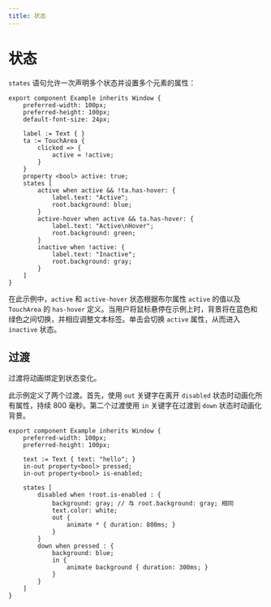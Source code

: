 ```yaml
---
title: 状态
---
```

# 状态

`states` 语句允许一次声明多个状态并设置多个元素的属性：

```slint
export component Example inherits Window {
    preferred-width: 100px;
    preferred-height: 100px;
    default-font-size: 24px;

    label := Text { }
    ta := TouchArea {
        clicked => {
            active = !active;
        }
    }
    property <bool> active: true;
    states [
        active when active && !ta.has-hover: {
            label.text: "Active";
            root.background: blue;
        }
        active-hover when active && ta.has-hover: {
            label.text: "Active\nHover";
            root.background: green;
        }
        inactive when !active: {
            label.text: "Inactive";
            root.background: gray;
        }
    ]
}
```

在此示例中，`active` 和 `active-hover` 状态根据布尔属性 `active` 的值以及 `TouchArea` 的 `has-hover` 定义。当用户将鼠标悬停在示例上时，背景将在蓝色和绿色之间切换，并相应调整文本标签。单击会切换 `active` 属性，从而进入 `inactive` 状态。

## 过渡

过渡将动画绑定到状态变化。

此示例定义了两个过渡。首先，使用 `out` 关键字在离开 `disabled` 状态时动画化所有属性，持续 800 毫秒。第二个过渡使用 `in` 关键字在过渡到 `down` 状态时动画化背景。

```slint
export component Example inherits Window {
    preferred-width: 100px;
    preferred-height: 100px;

    text := Text { text: "hello"; }
    in-out property<bool> pressed;
    in-out property<bool> is-enabled;

    states [
        disabled when !root.is-enabled : {
            background: gray; // 与 root.background: gray; 相同
            text.color: white;
            out {
                animate * { duration: 800ms; }
            }
        }
        down when pressed : {
            background: blue;
            in {
                animate background { duration: 300ms; }
            }
        }
    ]
}
```
